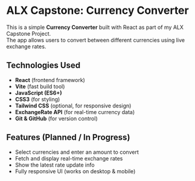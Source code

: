 # ALX Capstone: Currency Converter

This is a simple **Currency Converter** built with React as part of my ALX Capstone Project.  
The app allows users to convert between different currencies using live exchange rates.

## Technologies Used
- **React** (frontend framework)
- **Vite** (fast build tool)
- **JavaScript (ES6+)**
- **CSS3** (for styling)
- **Tailwind CSS** (optional, for responsive design)
- **ExchangeRate API** (for real-time currency data)
- **Git & GitHub** (for version control)

## Features (Planned / In Progress)
- Select currencies and enter an amount to convert
- Fetch and display real-time exchange rates
- Show the latest rate update info
- Fully responsive UI (works on desktop & mobile)